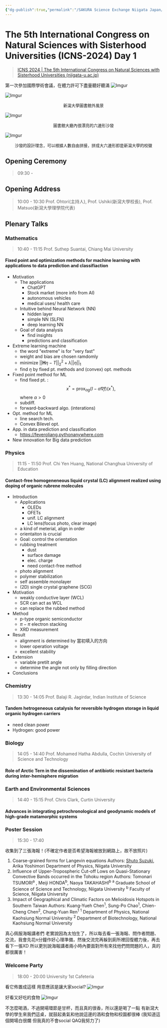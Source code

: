 ```yaml
---
{"dg-publish":true,"permalink":"/SAKURA Science Exchange Niigata Japan/3rd_Day_5th_ICNS/","title":"3rd Day - 5th ICNS ~ SAKURA Science exchange ~","noteIcon":"1","created":"2024-10-02T17:47:04.434+08:00","updated":"2024-10-02T19:30:25.977+08:00"}
---
```



# The 5th International Congress on Natural Sciences with Sisterhood Universities (ICNS-2024)  Day 1

> [ICNS 2024 | The 5th International Congress on Natural Sciences with Sisterhood Universities (niigata-u.ac.jp)](https://www.sc.niigata-u.ac.jp/ICNS2024/index.html)

第一次參加國際學術會議，在體力許可下盡量聽好聽滿
![Imgur](https://imgur.com/5a3nBVJ.jpeg)

![Imgur](https://imgur.com/AVwcX2z.jpeg)
<center><font size=2>
新瀉大學圖書館外風景
</font></center>

![Imgur](https://imgur.com/9dtk1YU.jpeg)
<center><font size=2>
圖書館大廳內很漂亮的六邊形沙發
</font></center>

![Imgur](https://imgur.com/CdAmJ6g.jpeg)
<center><font size=2>
沙發的設計理念，可以根據人數自由拼接，拼成大六邊形即是新瀉大學的校徽
</font></center>

## Opening Ceremony
> 09:30 - 

##  Opening Address
> 10:00 - 10:30
> Prof. Ohtori(主持人), Prof. Ushiki(新瀉大學校長), Prof. Matsuo(新瀉大學理學院代表)

## Plenary Talks
### Mathematics
> 10:40 - 11:15
> Prof. Suthep Suantai, Chiang Mai University
#### Fixed point and optimization methods for machine learning with applications to data prediction and classifiaction 
- Motivation
    - The applications
        - ChatGPT
        - Stock market (more info from AI)
        - autonomous vehicles
        - medical uses/ health care
    - Intuitive behind Neural Network (NN)
        - hidden layer
        - simple NN (SLFN)
        - deep learning NN
    - Goal of data analysis
        - find insights
        - predictions and classification
- Extreme learning machine
    - the word "extreme" is for "very fast"
    - weight and bias are chosen ramdomly
    - minimize $||\mathbf{H}\eta-T||_2^2 +\lambda||\eta||_1$
    - find $\eta$ by fixed pt. methods and (convex) opt. methods
- Fixed point method for ML
    - find fixed pt. :
      $$
      x^*=\text{prox}_{\alpha g}(I-\alpha\nabla f)(x^*),
      $$
      where $\alpha > 0$
    - subdiff. 
    - forward-backward algo. (interations)
- Opt. method for ML
    - line search tech.
    - Convex Bilevel opt.
- App. in data prediction and classification
    - https://feveroliang.pythonanywhere.com
- New innovation for Big data prediction

### Physics 
> 11:15 - 11:50
> Prof. Chi Yen Huang, National Changhua University of Education
#### Contact-free homogeneneous liquid crystal (LC)  alignment realized using doping of organic rubrene molecules

- Introduction
    - Applications
        - OLEDs
        - OFETs
        - unif. LC alignment
        - LC lens(focus photo, clear image)
    - a kind of meterial, align in order
    - orientaiton is crucial
    - Goal: control the orientation
    - rubbing treatment
        - dust
        - surface damage
        - elec. charge
        - need contact-free method
    - photo alignment
    - polymer stabilization
    - self assemble monolayer
    - (2D) single crystal graphene (SCG) 
- Motivation
    - weakly conductive layer (WCL)
    - SCR can act as WCL
    - can replace the rubbed method
- Method
    - p-type organic semiconductor
    - $\pi-\pi$ electron stacking
    - XRD measurement
- Result
    - alignment is determined by 當初填入的方向
    - lower operation voltage
    - excellent stability
- Extension
    - variable pretilt angle
    - determine the angle not only by filling direction
- Conclusions

### Chemistry
> 13:30 - 14:05
> Prof. Balaji R. Jagirdar, Indian Institute of Science
#### Tandem hetrogeneous catalysis for reversible hydrogen storage in liquid organic hydrogen carriers
- need clean power
- Hydrogen: good power

### Biology 
> 14:05 - 14:40 
> Prof. Mohamed Hatha Abdulla, Cochin University of Science and Technology
#### Role of Arctic Tern in the dissemination of antibiotic resistant bacteria during inter-hemisphere migration

### Earth and Environmental Sciences
> 14:40 - 15:15 
> Prof. Chris Clark, Curtin University
#### Advances in integrating petrochronological and geodynamic models of high-grade matamorphic systems

### Poster Session
> 15:30 - 17:40 

收集到了三張海報！(不確定作者是否希望海報被放到網路上，故不放照片)
1. Coarse-grained forms for Langevin equations
   Authors: <u>Shuto Suzuki</u>, Arika Yoshimori
   Department of Physics, Niigata University
2. Influence of Upper-Tropospheric Cut-off Lows on Quasi-Stationary Convective Bands occurred in the Tohoku region
   Authors: Tomonari TSUMORI<sup>a</sup> , Meiji HONDA<sup>b</sup>, Naoya TAKAHASHI<sup>b</sup>
   <sup>a</sup> Graduate School of Science of Science and Technology, Niigata University
   <sup>b</sup> Faculty of Science, Niigata University
3. Impact of Geographical and  Climatic Factors on Melioidosis Hotspots in Southern Taiwan
   Authors: Kuang-Yueh Chen<sup>1</sup>, Sung-Po Chao<sup>1</sup>, Chien-Cheng Chen<sup>2</sup>, Chung-Yuan Ren<sup>1</sup>
   <sup>1</sup> Department of Physics, National Kaohsiung Normal University
   <sup>2</sup> Department of Biotechnology,  National Kaohsiung Normal University
   
真心佩服海報講者們
老實說因為太怕生了，所以每去看一張海報、問作者問題、交流，我會先花n分鐘作好心理準備，然後交流完再躲到廁所裡回復體力後，再去看下一張XD
所以更別說海報講者兩小時內要面對所有來找他們問問題的人，真的都很厲害！
### Welcome Party 
> 18:00 - 20:00 
> University 1st Cafeteria

看它佈置成這樣 用意應該是讓大家social?
![Imgur](https://imgur.com/bA5NHfd.jpeg)

好看又好吃的食物
![Imgur](https://imgur.com/Ipc83B2.jpeg)

不怎麼喝酒，不過開場環節是甘杯，而且真的很香，所以還是喝了一點
有新瀉大學的學生來我們這桌，就鼓起勇氣和他說這邊的酒和食物和校園都很棒
(我知道這個開場白很爛 但我真的不會social QAQ我努力了)
